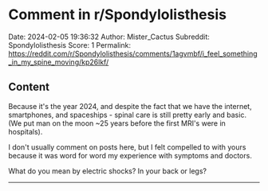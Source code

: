 # Comment in r/Spondylolisthesis

Date: 2024-02-05 19:36:32
Author: Mister_Cactus
Subreddit: Spondylolisthesis
Score: 1
Permalink: https://reddit.com/r/Spondylolisthesis/comments/1agvmbf/i_feel_something_in_my_spine_moving/kp26lkf/

## Content

Because it's the year 2024, and despite the fact that we have the internet, smartphones, and spaceships - spinal care is still pretty early and basic. (We put man on the moon \~25 years before the first MRI's were in hospitals). 

I don't usually comment on posts here, but I felt compelled to with yours because it was word for word my experience with symptoms and doctors.

What do you mean by electric shocks? In your back or legs?

---
